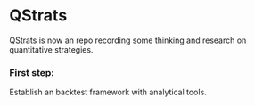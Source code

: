 # QStrats

QStrats is now an repo recording some thinking and research on quantitative strategies.

### First step:
Establish an backtest framework with analytical tools.
